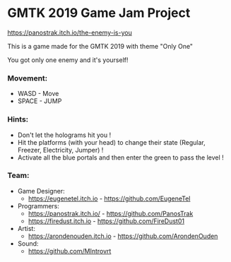 # GMTK 2019 Game Jam Project

https://panostrak.itch.io/the-enemy-is-you

This is a game made for the GMTK 2019 with theme "Only One"

You got only one enemy and it's yourself!

### Movement: ###

 - WASD - Move
 - SPACE - JUMP

### Hints: ###

 - Don't let the holograms hit you !
 - Hit the platforms (with your head) to change their state (Regular, Freezer, Electricity, Jumper) !
 - Activate all the blue portals and then enter the green to pass the level !

### Team: ###

 - Game Designer:
   - https://eugenetel.itch.io - https://github.com/EugeneTel
 - Programmers:
   - https://panostrak.itch.io/ - https://github.com/PanosTrak
   - https://firedust.itch.io - https://github.com/FireDust01
 - Artist:
   - https://arondenouden.itch.io - https://github.com/ArondenOuden
 - Sound:
   - https://github.com/MIntrovrt

